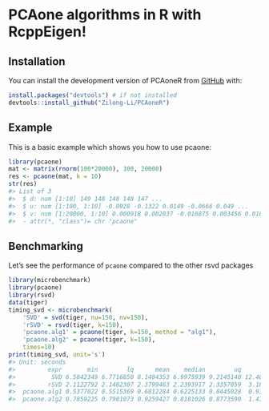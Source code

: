 
<!-- README.md is generated from README.Rmd. Please edit that file -->

# PCAone algorithms in R with RcppEigen!

<!-- badges: start -->
<!-- badges: end -->

## Installation

You can install the development version of PCAoneR from
[GitHub](https://github.com/) with:

``` r
install.packages("devtools") # if not installed
devtools::install_github("Zilong-Li/PCAoneR")
```

## Example

This is a basic example which shows you how to use pcaone:

``` r
library(pcaone)
mat <- matrix(rnorm(100*20000), 100, 20000)
res <- pcaone(mat, k = 10)
str(res)
#> List of 3
#>  $ d: num [1:10] 149 148 148 148 147 ...
#>  $ u: num [1:100, 1:10] -0.0928 -0.1322 0.0149 -0.0666 0.049 ...
#>  $ v: num [1:20000, 1:10] 0.000918 0.002037 -0.016875 0.003456 0.018368 ...
#>  - attr(*, "class")= chr "pcaone"
```

## Benchmarking

Let’s see the performance of `pcaone` compared to the other rsvd
packages

``` r
library(microbenchmark)
library(pcaone)
library(rsvd)
data(tiger)
timing_svd <- microbenchmark(
    'SVD' = svd(tiger, nu=150, nv=150),
    'rSVD' = rsvd(tiger, k=150),
    'pcaone.alg1' = pcaone(tiger, k=150, method = "alg1"),
    'pcaone.alg2' = pcaone(tiger, k=150),
    times=10)
print(timing_svd, unit='s')
#> Unit: seconds
#>         expr       min        lq      mean    median        uq       max neval
#>          SVD 6.5842349 6.7716850 8.1404353 6.9975939 9.2145140 12.483671    10
#>         rSVD 2.1122792 2.1482307 2.3799463 2.2393917 2.3357059  3.188239    10
#>  pcaone.alg1 0.5377022 0.5515369 0.6812284 0.6225133 0.8445028  0.918856    10
#>  pcaone.alg2 0.7859225 0.7981073 0.9259427 0.8181026 0.8773590  1.412245    10
```
